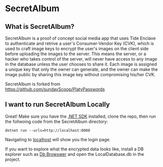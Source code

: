 # SecretAlbum
## What is SecretAlbum?
SecretAlbum is a proof of concept social media app that uses Tide Enclave to authenticate and retrive a user's Consumer-Vendor Key (CVK), which is used to craft image keys to encrypt the user's images on the client side before uploading the images to the server. This means the server, or a hacker who takes control of the server, will never have access to any image in the database unless the user chooses to share it. Each image is assigned a unique key that only the owner can generate, and the owner can make the image public by sharing this image key without compromising his/her CVK. 

SecretAlbum is forked from https://github.com/sundayScoop/PlatyPasswords

## I want to run SecretAlbum Locally
Great! Make sure you have the [.NET SDK](https://dotnet.microsoft.com/en-us/download/dotnet/6.0) installed, clone the repo, then run the follwoing code from the SecretAlbum directory:

```
dotnet run --urls=http://localhost:8000
```

Navigating to [localhost](http://localhost:8000) will show you the login page. 

If you want to explore what the encrypted data looks like, install a DB explorer such as [Db Browswer](https://sqlitebrowser.org/) and open the LocalDatabase.db in the project.

